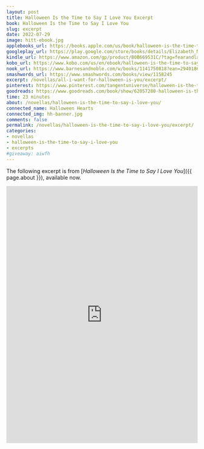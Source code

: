 ```yaml
---
layout: post
title: Halloween Is the Time to Say I Love You Excerpt
book: Halloween Is the Time to Say I Love You
slug: excerpt
date: 2022-07-29
image: hitt-ebook.jpg
applebooks_url: https://books.apple.com/us/book/halloween-is-the-time-to-say-i-love-you/id6443262013
googleplay_url: https://play.google.com/store/books/details/Elizabeth_Myles_Halloween_Is_the_Time_to_Say_I_Lov?id=bj96EAAAQBAJ
kindle_url: https://www.amazon.com/gp/product/B0B669531C/?tag=fearandlaun-20
kobo_url: https://www.kobo.com/us/en/ebook/halloween-is-the-time-to-say-i-love-you
nook_url: https://www.barnesandnoble.com/w/books/1141750818?ean=2940186726296
smashwords_url: https://www.smashwords.com/books/view/1158245
excerpt: /novellas/all-i-want-for-halloween-is-you/excerpt/
pinterest: https://www.pinterest.com/tangentuniverse/halloween-is-the-time-to-say-i-love-you/
goodreads: https://www.goodreads.com/book/show/62057280-halloween-is-the-time-to-say-i-love-you
time: 23 minutes
about: /novellas/halloween-is-the-time-to-say-i-love-you/
connected_name: Halloween Hearts
connected_img: hh-banner.jpg
comments: false
permalink: /novellas/halloween-is-the-time-to-say-i-love-you/excerpt/
categories: 
- novellas
- halloween-is-the-time-to-say-i-love-you
- excerpts
#giveaway: aiwfh
---
```


The following excerpt is from [*Halloween Is the Time to Say I Love You*]({{ page.about }}), available now.

<iframe type="text/html" width="650" height="675" frameborder="0" allowfullscreen style="max-width:100%" src="https://read.amazon.com/kp/card?asin=B0B669531C&preview=inline&linkCode=kpe&ref_=cm_sw_r_kb_dp_yfBqFbZBJNXZ8&tag=fearandlaun-20" ></iframe> 
